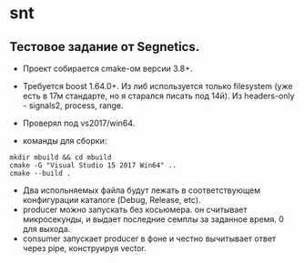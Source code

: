 # snt
## Тестовое задание от Segnetics.

* Проект собирается cmake-ом версии 3.8+.
* Требуется boost 1.64.0+. Из либ используется только filesystem (уже есть в 17м стандарте, но я старался писать под 14й). 
Из headers-only - signals2, process, range.
* Проверял под vs2017/win64.

* команды для сборки:
```
mkdir mbuild && cd mbuild
cmake -G "Visual Studio 15 2017 Win64" ..
cmake --build .
```

* Два испольняемых файла будут лежать в соответствующем конфигурации каталоге (Debug, Release, etc). 
* producer можно запускать без косьюмера. он считывает микросекунды, и выдает последние семплы за заданное время. 0 для выхода.
* consumer запускает producer в фоне и честно вычитывает ответ через pipe, конструируя vector<sample>.
